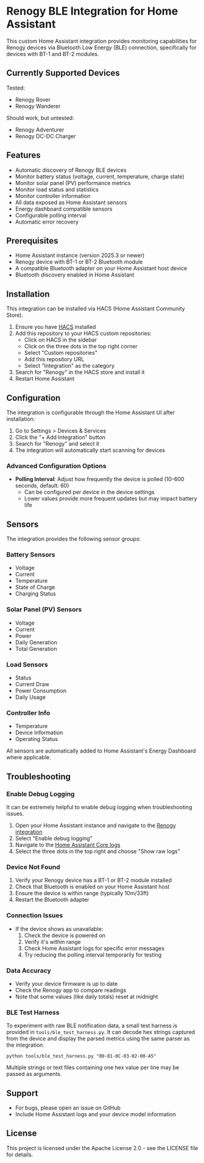 # Renogy BLE Integration for Home Assistant
This custom Home Assistant integration provides monitoring capabilities for Renogy devices via Bluetooth Low Energy (BLE) connection, specifically for devices with BT-1 and BT-2 modules.

## Currently Supported Devices
Tested:
- Renogy Rover
- Renogy Wanderer

Should work, but untested:
- Renogy Adventurer
- Renogy DC-DC Charger

## Features
- Automatic discovery of Renogy BLE devices
- Monitor battery status (voltage, current, temperature, charge state)
- Monitor solar panel (PV) performance metrics
- Monitor load status and statistics
- Monitor controller information
- All data exposed as Home Assistant sensors
- Energy dashboard compatible sensors
- Configurable polling interval
- Automatic error recovery

## Prerequisites
- Home Assistant instance (version 2025.3 or newer)
- Renogy device with BT-1 or BT-2 Bluetooth module
- A compatible Bluetooth adapter on your Home Assistant host device
- Bluetooth discovery enabled in Home Assistant

## Installation
This integration can be installed via HACS (Home Assistant Community Store).

1. Ensure you have [HACS](https://hacs.xyz/) installed
2. Add this repository to your HACS custom repositories:
   - Click on HACS in the sidebar
   - Click on the three dots in the top right corner
   - Select "Custom repositories"
   - Add this repository URL
   - Select "Integration" as the category
3. Search for "Renogy" in the HACS store and install it
4. Restart Home Assistant

## Configuration
The integration is configurable through the Home Assistant UI after installation:

1. Go to Settings > Devices & Services
2. Click the "+ Add Integration" button
3. Search for "Renogy" and select it
4. The integration will automatically start scanning for devices

### Advanced Configuration Options
- **Polling Interval**: Adjust how frequently the device is polled (10-600 seconds, default: 60)
  - Can be configured per device in the device settings
  - Lower values provide more frequent updates but may impact battery life

## Sensors
The integration provides the following sensor groups:

### Battery Sensors
- Voltage
- Current
- Temperature
- State of Charge
- Charging Status

### Solar Panel (PV) Sensors
- Voltage
- Current
- Power
- Daily Generation
- Total Generation

### Load Sensors
- Status
- Current Draw
- Power Consumption
- Daily Usage

### Controller Info
- Temperature
- Device Information
- Operating Status

All sensors are automatically added to Home Assistant's Energy Dashboard where applicable.

## Troubleshooting

### Enable Debug Logging
It can be extremely helpful to enable debug logging when troubleshooting issues.
1. Open your Home Assistant instance and navigate to the [Renogy integration](https://my.home-assistant.io/redirect/integration/?domain=renogy)
2. Select "Enable debug logging"
3. Navigate to the [Home Assistant Core logs](https://my.home-assistant.io/redirect/logs/?provider=core)
4. Select the three dots in the top right and choose "Show raw logs"

### Device Not Found
1. Verify your Renogy device has a BT-1 or BT-2 module installed
2. Check that Bluetooth is enabled on your Home Assistant host
3. Ensure the device is within range (typically 10m/33ft)
4. Restart the Bluetooth adapter

### Connection Issues
- If the device shows as unavailable:
  1. Check the device is powered on
  2. Verify it's within range
  3. Check Home Assistant logs for specific error messages
  4. Try reducing the polling interval temporarily for testing

### Data Accuracy
- Verify your device firmware is up to date
- Check the Renogy app to compare readings
- Note that some values (like daily totals) reset at midnight

### BLE Test Harness
To experiment with raw BLE notification data, a small test harness is provided
in ``tools/ble_test_harness.py``.  It can decode hex strings captured from the
device and display the parsed metrics using the same parser as the integration.

```
python tools/ble_test_harness.py "00-01-0C-03-02-00-A5"
```

Multiple strings or text files containing one hex value per line may be passed
as arguments.

## Support
- For bugs, please open an issue on GitHub
- Include Home Assistant logs and your device model information

## License
This project is licensed under the Apache License 2.0 - see the LICENSE file for details.